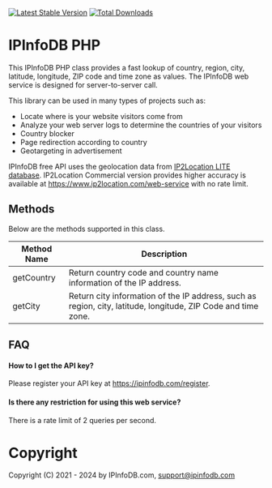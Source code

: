 [![Latest Stable Version](https://img.shields.io/packagist/v/ip2location/ipinfodb-php.svg)](https://packagist.org/packages/ip2location/ipinfodb-php)
[![Total Downloads](https://img.shields.io/packagist/dt/ip2location/ipinfodb-php.svg?style=flat-square)](https://packagist.org/packages/ip2location/ipinfodb-php)  

IPInfoDB PHP
==============

This IPInfoDB PHP class provides a fast lookup of country, region, city, latitude, longitude, ZIP code  and time zone as values. The IPInfoDB web service is designed for server-to-server call.

This library can be used in many types of projects such as:

 - Locate where is your website visitors come from
 - Analyze your web server logs to determine the countries of your visitors
 - Country blocker
 - Page redirection according to country
 - Geotargeting in advertisement

IPInfoDB free API uses the geolocation data from [IP2Location LITE database](https://lite.ip2location.com).  IP2Location Commercial version provides higher accuracy is available at https://www.ip2location.com/web-service with no rate limit.

## Methods
Below are the methods supported in this class.

|Method Name|Description|
|---|---|
|getCountry|Return country code and country name information of the IP address.|
|getCity|Return city information of the IP address, such as region, city, latitude, longitude, ZIP Code and time zone.|


## FAQ



#### How to I get the API key?

Please register your API key at https://ipinfodb.com/register.



#### Is there any restriction for using this web service?

There is a rate limit of 2 queries per second.



Copyright
=========

Copyright (C) 2021 - 2024 by IPInfoDB.com, support@ipinfodb.com
